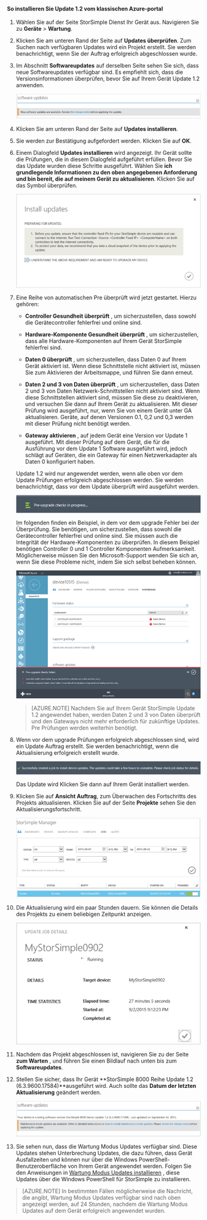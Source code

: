 <!--author=SharS last changed: 01/15/2016-->

#### <a name="to-install-update-12-from-the-azure-classic-portal"></a>So installieren Sie Update 1.2 vom klassischen Azure-portal

1. Wählen Sie auf der Seite StorSimple Dienst Ihr Gerät aus. Navigieren Sie zu **Geräte** > **Wartung**.

2. Klicken Sie am unteren Rand der Seite auf **Updates überprüfen**. Zum Suchen nach verfügbaren Updates wird ein Projekt erstellt. Sie werden benachrichtigt, wenn Sie der Auftrag erfolgreich abgeschlossen wurde.

3. Im Abschnitt **Softwareupdates** auf derselben Seite sehen Sie sich, dass neue Softwareupdates verfügbar sind. Es empfiehlt sich, dass die Versionsinformationen überprüfen, bevor Sie auf Ihrem Gerät Update 1.2 anwenden.

    ![Installieren von Software-updates](./media/storsimple-install-update-via-portal/InstallUpdate12_11M.png)

4. Klicken Sie am unteren Rand der Seite auf **Updates installieren**.

5. Sie werden zur Bestätigung aufgefordert werden. Klicken Sie auf **OK**.

6. Einem Dialogfeld **Updates installieren** wird angezeigt. Ihr Gerät sollte die Prüfungen, die in diesem Dialogfeld aufgeführt erfüllen. Bevor Sie das Update wurden diese Schritte ausgeführt. Wählen Sie **ich grundlegende Informationen zu den oben angegebenen Anforderung und bin bereit, die auf meinem Gerät zu aktualisieren**. Klicken Sie auf das Symbol überprüfen.

    ![Bestätigen Sie die Meldung](./media/storsimple-install-update-via-portal/InstallUpdate12_2M.png)

7. Eine Reihe von automatischen Pre überprüft wird jetzt gestartet. Hierzu gehören:

    - **Controller Gesundheit überprüft** , um sicherzustellen, dass sowohl die Gerätecontroller fehlerfrei und online sind.
    
    - **Hardware-Komponente Gesundheit überprüft** , um sicherzustellen, dass alle Hardware-Komponenten auf Ihrem Gerät StorSimple fehlerfrei sind.
    
    - **Daten 0 überprüft** , um sicherzustellen, dass Daten 0 auf Ihrem Gerät aktiviert ist. Wenn diese Schnittstelle nicht aktiviert ist, müssen Sie zum Aktivieren der Arbeitsmappe, und führen Sie dann erneut.
    
    - **Daten 2 und 3 von Daten überprüft** , um sicherzustellen, dass Daten 2 und 3 von Daten Netzwerk-Schnittstellen nicht aktiviert sind. Wenn diese Schnittstellen aktiviert sind, müssen Sie diese zu deaktivieren, und versuchen Sie dann auf Ihrem Gerät zu aktualisieren. Mit dieser Prüfung wird ausgeführt, nur, wenn Sie von einem Gerät unter GA aktualisieren. Geräte, auf denen Versionen 0.1, 0,2 und 0,3 werden mit dieser Prüfung nicht benötigt werden.
    
    - **Gateway aktivieren** , auf jedem Gerät eine Version vor Update 1 ausgeführt. Mit dieser Prüfung auf dem Gerät, die für die Ausführung vor dem Update 1 Software ausgeführt wird, jedoch schlägt auf Geräten, die ein Gateway für einen Netzwerkadapter als Daten 0 konfiguriert haben.
 
    Update 1.2 wird nur angewendet werden, wenn alle oben vor dem Update Prüfungen erfolgreich abgeschlossen werden. Sie werden benachrichtigt, dass vor dem Update überprüft wird ausgeführt werden.
  
    ![Vor dem Kontrollkästchen Benachrichtigung](./media/storsimple-install-update-via-portal/InstallUpdate12_3M.png)

    Im folgenden finden ein Beispiel, in dem vor dem upgrade Fehler bei der Überprüfung. Sie benötigen, um sicherzustellen, dass sowohl die Gerätecontroller fehlerfrei und online sind. Sie müssen auch die Integrität der Hardware-Komponenten zu überprüfen. In diesem Beispiel benötigen Controller 0 und 1 Controller Komponenten Aufmerksamkeit. Möglicherweise müssen Sie den Microsoft-Support wenden Sie sich an, wenn Sie diese Probleme nicht, indem Sie sich selbst beheben können.

     ![Fehler beim Überprüfen der Vorabversion](./media/storsimple-install-update-via-portal/HCS_PreUpgradeChecksFailed-include.png)

    > [AZURE.NOTE] Nachdem Sie auf Ihrem Gerät StorSimple Update 1.2 angewendet haben, werden Daten 2 und 3 von Daten überprüft und den Gateways nicht mehr erforderlich für zukünftige Updates. Pre Prüfungen werden weiterhin benötigt.


8. Wenn vor dem upgrade Prüfungen erfolgreich abgeschlossen sind, wird ein Update Auftrag erstellt. Sie werden benachrichtigt, wenn die Aktualisierung erfolgreich erstellt wurde.
 
    ![Aktualisieren Sie die Erstellung der Position](./media/storsimple-install-update-via-portal/InstallUpdate12_44M.png)

    Das Update wird Klicken Sie dann auf Ihrem Gerät installiert werden.
 
9. Klicken Sie auf **Ansicht Auftrag**, zum Überwachen des Fortschritts des Projekts aktualisieren. Klicken Sie auf der Seite **Projekte** sehen Sie den Aktualisierungsfortschritt. 

    ![Aktualisieren des Projektstatus](./media/storsimple-install-update-via-portal/InstallUpdate12_5M.png)

10. Die Aktualisierung wird ein paar Stunden dauern. Sie können die Details des Projekts zu einem beliebigen Zeitpunkt anzeigen.

    ![Aktualisieren von Job-details](./media/storsimple-install-update-via-portal/InstallUpdate12_6M.png)

11. Nachdem das Projekt abgeschlossen ist, navigieren Sie zu der Seite **zum Warten** , und führen Sie einen Bildlauf nach unten bis zum **Softwareupdates**.

12. Stellen Sie sicher, dass Ihr Gerät **StorSimple 8000 Reihe Update 1.2 (6.3.9600.17584)**ausgeführt wird. Auch sollte das **Datum der letzten Aktualisierung** geändert werden.

    ![Seite zum Warten von](./media/storsimple-install-update-via-portal/InstallUpdate12_10M.png)

13. Sie sehen nun, dass die Wartung Modus Updates verfügbar sind. Diese Updates stehen Unterbrechung Updates, die dazu führen, dass Gerät Ausfallzeiten und können nur über die Windows PowerShell-Benutzeroberfläche von Ihrem Gerät angewendet werden. Folgen Sie den Anweisungen in [Wartung Modus Updates installieren](storsimple-update-device.md#install-maintenance-mode-updates-via-windows-powershell-for-storsimple) , diese Updates über die Windows PowerShell für StorSimple zu installieren.

> [AZURE.NOTE] In bestimmten Fällen möglicherweise die Nachricht, die angibt, Wartung Modus Updates verfügbar sind nach oben angezeigt werden, auf 24 Stunden, nachdem die Wartung Modus Updates auf dem Gerät erfolgreich angewendet wurden.  


